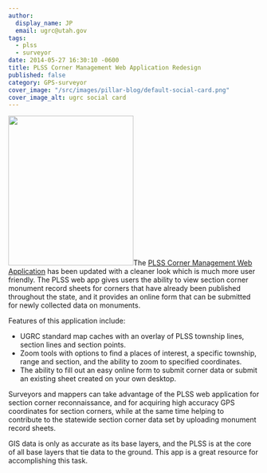 ```yaml
---
author:
  display_name: JP
  email: ugrc@utah.gov
tags:
  - plss
  - surveyor
date: 2014-05-27 16:30:10 -0600
title: PLSS Corner Management Web Application Redesign
published: false
category: GPS-surveyor
cover_image: "/src/images/pillar-blog/default-social-card.png"
cover_image_alt: ugrc social card
---
```


<p><a href="/images/404.png"><img src="/images/404.png" alt="" title="PLSSapp" width="251" height="300" class="inline-text-right" /></a>The <a href="https://plss.utah.gov/">PLSS Corner Management Web Application</a> has been updated with a cleaner look which is much more user friendly. The PLSS web app gives users the ability to view section corner monument record sheets for corners that have already been published throughout the state, and it provides an online form that can be submitted for newly collected data on monuments.</p>
<p>Features of this application include:</p>
<ul>
<li>UGRC standard map caches with an overlay of PLSS township lines, section lines and section points.</li>
<li>Zoom tools with options to find a places of interest, a specific township, range and section, and the ability to zoom to specified coordinates.</li>
<li>The ability to fill out an easy online form to submit corner data or submit an existing sheet created on your own desktop.</li>
</ul>
<p>Surveyors and mappers can take advantage of the PLSS web application for section corner reconnaissance, and for acquiring high accuracy GPS coordinates for section corners, while at the same time helping to contribute to the statewide section corner data set by uploading monument record sheets. </p>
<p>GIS data is only as accurate as its base layers, and the PLSS is at the core of all base layers that tie data to the ground. This app is a great resource for accomplishing this task.</p>
